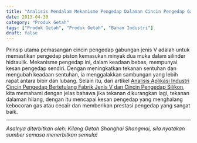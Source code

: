 ```yaml
---
title: "Analisis Mendalam Mekanisme Pengedap Dalaman Cincin Pengedap Gabungan Jenis V"
date: 2013-04-30
category: "Produk Getah"
tags: ["Produk Getah", "Produk Getah", "Bahan Industri"]
draft: false
---
```


Prinsip utama pemasangan cincin pengedap gabungan jenis V adalah untuk memastikan pengedap piston kemasukan minyak dua muka dalam silinder hidraulik. Mekanisme pengedap ini, dalam keadaan bebas, mempunyai kesan pengedap sendiri. Dengan meningkatkan tekanan sentuhan dan mengubah keadaan sentuhan, ia menggalakkan sambungan yang lebih rapat antara bibir dan lubang. Selain itu, dari artikel [Analisis Aplikasi Industri Cincin Pengedap Bertetulang Fabrik Jenis V dan Cincin Pengedap Silikon](http://www.smpolymer.com/xiangjiaozhipin/170/), kita memahami dengan jelas bahawa jika tekanan dikurangkan lagi, tekanan dalaman hilang, dengan itu mencapai kesan pengedap yang menghalang kebocoran gas atau cecair dan memberikan prestasi pengedap yang sangat baik.

---

*Asalnya diterbitkan oleh: Kilang Getah Shanghai Shangmai, sila nyatakan sumber semasa menerbitkan semula!*